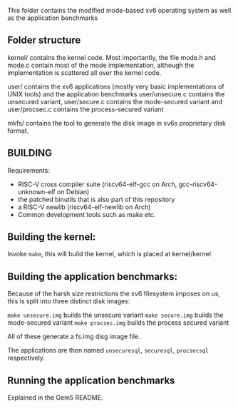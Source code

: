 This folder contains the modified mode-based xv6 operating system as well as the application benchmarks

## Folder structure

kernel/ contains the kernel code. Most importantly, the file mode.h and mode.c contain most of the mode implementation, although the implementation is scattered all over the kernel code.

user/ contains the xv6 applications (mostly very basic implementations of UNIX tools) and the application benchmarks user/unsecure.c contains the unsecured variant, user/secure.c contains the mode-secured variant and user/procsec.c contains the process-secured variant

mkfs/ contains the tool to generate the disk image in xv6s proprietary disk format.

## BUILDING

Requirements:

- RISC-V cross compiler suite (riscv64-elf-gcc on Arch, gcc-riscv64-unknown-elf on Debian)
- the patched binutils that is also part of this repository
- a RISC-V newlib (riscv64-elf-newlib on Arch)
- Common development tools such as make etc.


## Building the kernel:

Invoke `make`, this will build the kernel, which is placed at kernel/kernel

## Building the application benchmarks:

Because of the harsh size restrictions the xv6 filesystem imposes on us, this is split into three distinct disk images:

`make unsecure.img` builds the unsecure variant
`make secure.img` builds the mode-secured variant
`make procsec.img` builds the process secured variant

All of these generate a fs.img disg image file.

The applications are then named `unsecuresql`, `securesql`, `procsecsql` respectively.

## Running the application benchmarks

Explained in the Gem5 README.
